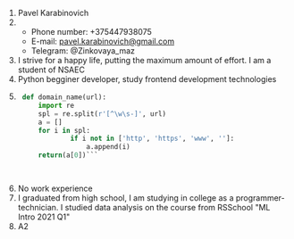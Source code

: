 1. Pavel Karabinovich
1. * Phone number: +375447938075
   * E-mail: pavel.karabinovich@gmail.com
   * Telegram: @Zinkovaya_maz
1. I strive for a happy life, putting the maximum amount of effort. I am a student of NSAEC
1. Python begginer developer, study frontend development technologies
1. ```Python
	def domain_name(url):
 	    import re
   	    spl = re.split(r'[^\w\s-]', url)
  	    a = []
   	    for i in spl:
    	        if i not in ['http', 'https', 'www', '']:
      	            a.append(i)
   	    return(a[0])```

	
1. No work experience
1. I graduated from high school, I am studying in college as a programmer-technician. I studied data analysis on the course from RSSchool "ML Intro 2021 Q1"
1. A2